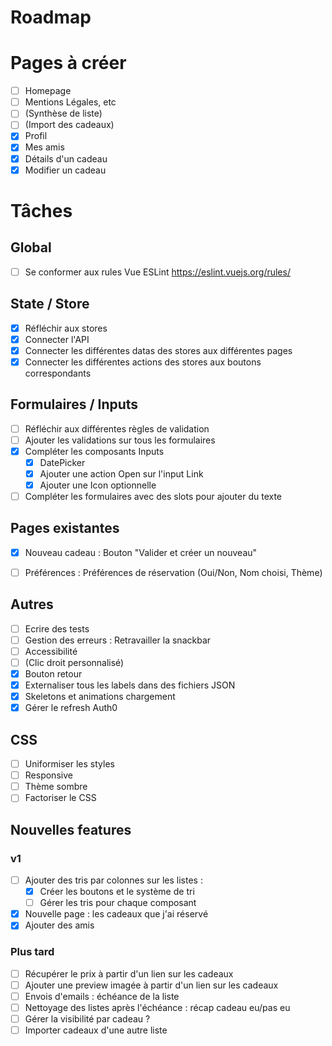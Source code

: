 # Roadmap

# Pages à créer

- [ ] Homepage
- [ ] Mentions Légales, etc
- [ ] (Synthèse de liste)
- [ ] (Import des cadeaux)
- [x] Profil
- [x] Mes amis
- [x] Détails d'un cadeau
- [x] Modifier un cadeau

# Tâches

## Global
- [ ] Se conformer aux rules Vue ESLint https://eslint.vuejs.org/rules/

## State / Store
- [x] Réfléchir aux stores
- [x] Connecter l'API
- [x] Connecter les différentes datas des stores aux différentes pages
- [x] Connecter les différentes actions des stores aux boutons correspondants

## Formulaires / Inputs
- [ ] Réfléchir aux différentes règles de validation
- [ ] Ajouter les validations sur tous les formulaires
- [x] Compléter les composants Inputs 
    - [x] DatePicker
    - [x] Ajouter une action Open sur l'input Link
    - [x] Ajouter une Icon optionnelle
- [ ] Compléter les formulaires avec des slots pour ajouter du texte        

## Pages existantes
- [x] Nouveau cadeau : Bouton "Valider et créer un nouveau"
- [ ] Préférences : Préférences de réservation (Oui/Non, Nom choisi, Thème)


## Autres
- [ ] Ecrire des tests
- [ ] Gestion des erreurs : Retravailler la snackbar
- [ ] Accessibilité
- [ ] (Clic droit personnalisé)
- [x] Bouton retour
- [x] Externaliser tous les labels dans des fichiers JSON
- [x] Skeletons et animations chargement
- [x] Gérer le refresh Auth0

## CSS
- [ ] Uniformiser les styles
- [ ] Responsive
- [ ] Thème sombre
- [ ] Factoriser le CSS

## Nouvelles features 

### v1
- [ ] Ajouter des tris par colonnes sur les listes :
    - [x] Créer les boutons et le système de tri
    - [ ] Gérer les tris pour chaque composant 
- [x] Nouvelle page : les cadeaux que j'ai réservé
- [x] Ajouter des amis

### Plus tard
- [ ] Récupérer le prix à partir d'un lien sur les cadeaux
- [ ] Ajouter une preview imagée à partir d'un lien sur les cadeaux
- [ ] Envois d'emails : échéance de la liste
- [ ] Nettoyage des listes après l'échéance : récap cadeau eu/pas eu
- [ ] Gérer la visibilité par cadeau ?
- [ ] Importer cadeaux d'une autre liste
